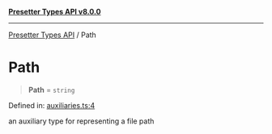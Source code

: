 [**Presetter Types API v8.0.0**](../README.md)

***

[Presetter Types API](../README.md) / Path

# Path

> **Path** = `string`

Defined in: [auxiliaries.ts:4](https://github.com/alvis/presetter/blob/master/packages/types/src/auxiliaries.ts#L4)

an auxiliary type for representing a file path
